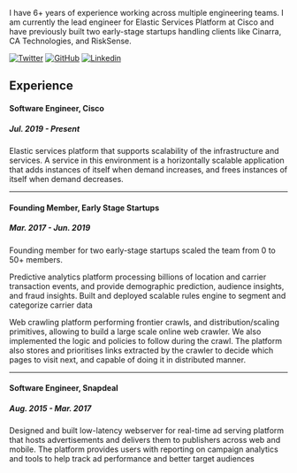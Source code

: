 I have 6+ years of experience working across multiple engineering teams. I am currently the lead engineer for Elastic Services Platform at Cisco and have previously built two early-stage startups handling clients like Cinarra, CA Technologies, and RiskSense.

<p align="left">
  <a href="https://twitter.com/iamfazn"><img src="https://img.shields.io/badge/Twitter-1DA1F2?style=for-the-badge&logo=twitter&logoColor=white" alt="Twitter"></a>
  <a href="https://github.com/iamfazn"><img src="https://img.shields.io/badge/GitHub-100000?style=for-the-badge&logo=github&logoColor=white" alt="GitHub"></a>
  <a href="https://www.linkedin.com/in/fauzanb/"><img src="https://img.shields.io/badge/LinkedIn-0077B5?style=for-the-badge&logo=linkedin&logoColor=white" alt="Linkedin"></a>
</p>

## Experience

#### Software Engineer, Cisco
##### Jul. 2019 - Present

Elastic services platform that supports scalability of the infrastructure and services. A service in this environment is a horizontally scalable application that adds instances of itself when demand increases, and frees instances of itself when demand decreases.

------

#### Founding Member, Early Stage Startups
##### Mar. 2017 - Jun. 2019

Founding member for two early-stage startups scaled the team from 0 to 50+ members.

Predictive analytics platform processing billions of location and carrier transaction events, and provide demographic prediction, audience insights, and fraud insights. Built and deployed scalable rules engine to segment and categorize carrier data

Web crawling platform performing frontier crawls, and distribution/scaling primitives, allowing to build a large scale online web crawler. We also implemented the logic and policies to follow during the crawl. The platform also stores and prioritises links extracted by the crawler to decide which pages to visit next, and capable of doing it in distributed manner.

------

#### Software Engineer, Snapdeal
##### Aug. 2015 - Mar. 2017

Designed and built low-latency webserver for real-time ad serving platform that hosts advertisements and delivers them to publishers across web and mobile. The platform provides users with reporting on campaign analytics and tools to help track ad performance and better target audiences
